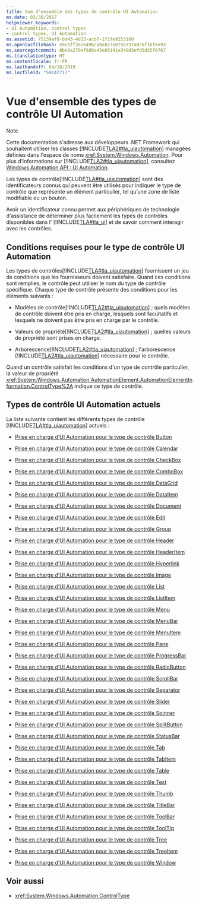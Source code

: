 ```yaml
---
title: Vue d'ensemble des types de contrôle UI Automation
ms.date: 03/30/2017
helpviewer_keywords:
- UI Automation, control types
- control types, UI Automation
ms.assetid: 75159ef8-bd43-4d13-acb7-1f1fe9253160
ms.openlocfilehash: e9cbff2ec6496cabe827e075b737a8c6f16fee93
ms.sourcegitcommit: 0be8a279af6d8a43e03141e349d3efd5d35f8767
ms.translationtype: HT
ms.contentlocale: fr-FR
ms.lasthandoff: 04/18/2019
ms.locfileid: "59147717"
---
```

# <a name="ui-automation-control-types-overview"></a>Vue d'ensemble des types de contrôle UI Automation
> [!NOTE]
>  Cette documentation s'adresse aux développeurs .NET Framework qui souhaitent utiliser les classes [!INCLUDE[TLA2#tla_uiautomation](../../../includes/tla2sharptla-uiautomation-md.md)] managées définies dans l'espace de noms <xref:System.Windows.Automation>. Pour plus d’informations sur [!INCLUDE[TLA2#tla_uiautomation](../../../includes/tla2sharptla-uiautomation-md.md)], consultez [Windows Automation API : UI Automation](https://go.microsoft.com/fwlink/?LinkID=156746).  
  
 Les types de contrôle[!INCLUDE[TLA#tla_uiautomation](../../../includes/tlasharptla-uiautomation-md.md)] sont des identificateurs connus qui peuvent être utilisés pour indiquer le type de contrôle que représente un élément particulier, tel qu’une zone de liste modifiable ou un bouton.  
  
 Avoir un identificateur connu permet aux périphériques de technologie d'assistance de déterminer plus facilement les types de contrôles disponibles dans l' [!INCLUDE[TLA#tla_ui](../../../includes/tlasharptla-ui-md.md)] et de savoir comment interagir avec les contrôles.  
  
<a name="UI_Automation_Control_Type_Requisites"></a>   
## <a name="ui-automation-control-type-requisites"></a>Conditions requises pour le type de contrôle UI Automation  
 Les types de contrôles[!INCLUDE[TLA#tla_uiautomation](../../../includes/tlasharptla-uiautomation-md.md)] fournissent un jeu de conditions que les fournisseurs doivent satisfaire. Quand ces conditions sont remplies, le contrôle peut utiliser le nom du type de contrôle spécifique. Chaque type de contrôle présente des conditions pour les éléments suivants :  
  
-   Modèles de contrôle[!INCLUDE[TLA2#tla_uiautomation](../../../includes/tla2sharptla-uiautomation-md.md)] ; quels modèles de contrôle doivent être pris en charge, lesquels sont facultatifs et lesquels ne doivent pas être pris en charge par le contrôle.  
  
-   Valeurs de propriété[!INCLUDE[TLA2#tla_uiautomation](../../../includes/tla2sharptla-uiautomation-md.md)] ; quelles valeurs de propriété sont prises en charge.  
  
-   Arborescence[!INCLUDE[TLA2#tla_uiautomation](../../../includes/tla2sharptla-uiautomation-md.md)] ; l'arborescence [!INCLUDE[TLA2#tla_uiautomation](../../../includes/tla2sharptla-uiautomation-md.md)] nécessaire pour le contrôle.  
  
 Quand un contrôle satisfait les conditions d'un type de contrôle particulier, la valeur de propriété <xref:System.Windows.Automation.AutomationElement.AutomationElementInformation.ControlType%2A> indique ce type de contrôle.  
  
<a name="Current_UI_Automation_Control_Types"></a>   
## <a name="current-ui-automation-control-types"></a>Types de contrôle UI Automation actuels  
 La liste suivante contient les différents types de contrôle [!INCLUDE[TLA#tla_uiautomation](../../../includes/tlasharptla-uiautomation-md.md)] actuels :  
  
-   [Prise en charge d’UI Automation pour le type de contrôle Button](../../../docs/framework/ui-automation/ui-automation-support-for-the-button-control-type.md)  
  
-   [Prise en charge d’UI Automation pour le type de contrôle Calendar](../../../docs/framework/ui-automation/ui-automation-support-for-the-calendar-control-type.md)  
  
-   [Prise en charge d’UI Automation pour le type de contrôle CheckBox](../../../docs/framework/ui-automation/ui-automation-support-for-the-checkbox-control-type.md)  
  
-   [Prise en charge d’UI Automation pour le type de contrôle ComboBox](../../../docs/framework/ui-automation/ui-automation-support-for-the-combobox-control-type.md)  
  
-   [Prise en charge d’UI Automation pour le type de contrôle DataGrid](../../../docs/framework/ui-automation/ui-automation-support-for-the-datagrid-control-type.md)  
  
-   [Prise en charge d’UI Automation pour le type de contrôle DataItem](../../../docs/framework/ui-automation/ui-automation-support-for-the-dataitem-control-type.md)  
  
-   [Prise en charge d’UI Automation pour le type de contrôle Document](../../../docs/framework/ui-automation/ui-automation-support-for-the-document-control-type.md)  
  
-   [Prise en charge d’UI Automation pour le type de contrôle Edit](../../../docs/framework/ui-automation/ui-automation-support-for-the-edit-control-type.md)  
  
-   [Prise en charge d’UI Automation pour le type de contrôle Group](../../../docs/framework/ui-automation/ui-automation-support-for-the-group-control-type.md)  
  
-   [Prise en charge d’UI Automation pour le type de contrôle Header](../../../docs/framework/ui-automation/ui-automation-support-for-the-header-control-type.md)  
  
-   [Prise en charge d’UI Automation pour le type de contrôle HeaderItem](../../../docs/framework/ui-automation/ui-automation-support-for-the-headeritem-control-type.md)  
  
-   [Prise en charge d’UI Automation pour le type de contrôle Hyperlink](../../../docs/framework/ui-automation/ui-automation-support-for-the-hyperlink-control-type.md)  
  
-   [Prise en charge d’UI Automation pour le type de contrôle Image](../../../docs/framework/ui-automation/ui-automation-support-for-the-image-control-type.md)  
  
-   [Prise en charge d’UI Automation pour le type de contrôle List](../../../docs/framework/ui-automation/ui-automation-support-for-the-list-control-type.md)  
  
-   [Prise en charge d’UI Automation pour le type de contrôle ListItem](../../../docs/framework/ui-automation/ui-automation-support-for-the-listitem-control-type.md)  
  
-   [Prise en charge d’UI Automation pour le type de contrôle Menu](../../../docs/framework/ui-automation/ui-automation-support-for-the-menu-control-type.md)  
  
-   [Prise en charge d’UI Automation pour le type de contrôle MenuBar](../../../docs/framework/ui-automation/ui-automation-support-for-the-menubar-control-type.md)  
  
-   [Prise en charge d’UI Automation pour le type de contrôle MenuItem](../../../docs/framework/ui-automation/ui-automation-support-for-the-menuitem-control-type.md)  
  
-   [Prise en charge d’UI Automation pour le type de contrôle Pane](../../../docs/framework/ui-automation/ui-automation-support-for-the-pane-control-type.md)  
  
-   [Prise en charge d’UI Automation pour le type de contrôle ProgressBar](../../../docs/framework/ui-automation/ui-automation-support-for-the-progressbar-control-type.md)  
  
-   [Prise en charge d’UI Automation pour le type de contrôle RadioButton](../../../docs/framework/ui-automation/ui-automation-support-for-the-radiobutton-control-type.md)  
  
-   [Prise en charge d’UI Automation pour le type de contrôle ScrollBar](../../../docs/framework/ui-automation/ui-automation-support-for-the-scrollbar-control-type.md)  
  
-   [Prise en charge d’UI Automation pour le type de contrôle Separator](../../../docs/framework/ui-automation/ui-automation-support-for-the-separator-control-type.md)  
  
-   [Prise en charge d’UI Automation pour le type de contrôle Slider](../../../docs/framework/ui-automation/ui-automation-support-for-the-slider-control-type.md)  
  
-   [Prise en charge d’UI Automation pour le type de contrôle Spinner](../../../docs/framework/ui-automation/ui-automation-support-for-the-spinner-control-type.md)  
  
-   [Prise en charge d’UI Automation pour le type de contrôle SplitButton](../../../docs/framework/ui-automation/ui-automation-support-for-the-splitbutton-control-type.md)  
  
-   [Prise en charge d’UI Automation pour le type de contrôle StatusBar](../../../docs/framework/ui-automation/ui-automation-support-for-the-statusbar-control-type.md)  
  
-   [Prise en charge d’UI Automation pour le type de contrôle Tab](../../../docs/framework/ui-automation/ui-automation-support-for-the-tab-control-type.md)  
  
-   [Prise en charge d’UI Automation pour le type de contrôle TabItem](../../../docs/framework/ui-automation/ui-automation-support-for-the-tabitem-control-type.md)  
  
-   [Prise en charge d’UI Automation pour le type de contrôle Table](../../../docs/framework/ui-automation/ui-automation-support-for-the-table-control-type.md)  
  
-   [Prise en charge d’UI Automation pour le type de contrôle Text](../../../docs/framework/ui-automation/ui-automation-support-for-the-text-control-type.md)  
  
-   [Prise en charge d’UI Automation pour le type de contrôle Thumb](../../../docs/framework/ui-automation/ui-automation-support-for-the-thumb-control-type.md)  
  
-   [Prise en charge d’UI Automation pour le type de contrôle TitleBar](../../../docs/framework/ui-automation/ui-automation-support-for-the-titlebar-control-type.md)  
  
-   [Prise en charge d’UI Automation pour le type de contrôle ToolBar](../../../docs/framework/ui-automation/ui-automation-support-for-the-toolbar-control-type.md)  
  
-   [Prise en charge d’UI Automation pour le type de contrôle ToolTip](../../../docs/framework/ui-automation/ui-automation-support-for-the-tooltip-control-type.md)  
  
-   [Prise en charge d’UI Automation pour le type de contrôle Tree](../../../docs/framework/ui-automation/ui-automation-support-for-the-tree-control-type.md)  
  
-   [Prise en charge d’UI Automation pour le type de contrôle TreeItem](../../../docs/framework/ui-automation/ui-automation-support-for-the-treeitem-control-type.md)  
  
-   [Prise en charge d’UI Automation pour le type de contrôle Window](../../../docs/framework/ui-automation/ui-automation-support-for-the-window-control-type.md)  
  
## <a name="see-also"></a>Voir aussi

- <xref:System.Windows.Automation.ControlType>
